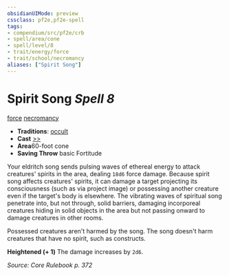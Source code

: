 ```yaml
---
obsidianUIMode: preview
cssclass: pf2e,pf2e-spell
tags:
- compendium/src/pf2e/crb
- spell/area/cone
- spell/level/8
- trait/energy/force
- trait/school/necromancy
aliases: ["Spirit Song"]
---
```

# Spirit Song *Spell 8*   
[force](force.md)  [necromancy](necromancy.md)  

- **Traditions**: [occult](occult.md)
- **Cast** [>>](chapter-9-playing-the-game.md#Actions "Two-Action") 
- **Area**60-foot cone
- **Saving Throw**  basic Fortitude

Your eldritch song sends pulsing waves of ethereal energy to attack creatures' spirits in the area, dealing `18d6` force damage. Because spirit song affects creatures' spirits, it can damage a target projecting its consciousness (such as via project image) or possessing another creature even if the target's body is elsewhere. The vibrating waves of spiritual song penetrate into, but not through, solid barriers, damaging incorporeal creatures hiding in solid objects in the area but not passing onward to damage creatures in other rooms.

Possessed creatures aren't harmed by the song. The song doesn't harm creatures that have no spirit, such as constructs.

**Heightened (+ 1)** The damage increases by `2d6`.

*Source: Core Rulebook p. 372*